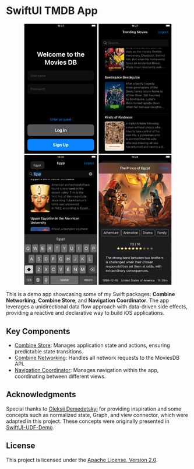 # SwiftUI TMDB App

<p align="center">
  <img src="https://github.com/silkodenis/swiftui-moviesdb-redux-app/blob/readme_assets/screenshots/1.png?raw=true" alt="Screenshot 1" width="200"/>
  <img src="https://github.com/silkodenis/swiftui-moviesdb-redux-app/blob/readme_assets/screenshots/2.png?raw=true" alt="Screenshot 2" width="200"/>
  <img src="https://github.com/silkodenis/swiftui-moviesdb-redux-app/blob/readme_assets/screenshots/3.png?raw=true" alt="Screenshot 3" width="200"/>
  <img src="https://github.com/silkodenis/swiftui-moviesdb-redux-app/blob/readme_assets/screenshots/4.png?raw=true" alt="Screenshot 4" width="200"/>
</p>

This is a demo app showcasing some of my Swift packages: **Combine Networking**, **Combine Store**, and **Navigation Coordinator**. The app leverages a unidirectional data flow approach with data-driven side effects, providing a reactive and declarative way to build iOS applications.

## Key Components

- [Combine Store](https://github.com/silkodenis/swift-combine-store): Manages application state and actions, ensuring predictable state transitions.
- [Combine Networking](https://github.com/silkodenis/swift-combine-networking): Handles all network requests to the MoviesDB API.
- [Navigation Coordinator](https://github.com/silkodenis/swiftui-navigation-coordinator): Manages navigation within the app, coordinating between different views.

## Acknowledgments

Special thanks to [Oleksii Demedetskyi](https://github.com/oleksii-demedetskyi) for providing inspiration and some concepts such as normalized state, Graph, and view connector, which were adapted in this project. These concepts were originally presented in [SwiftUI-UDF-Demo](https://github.com/oleksii-demedetskyi/SwiftUI-UDF-Demo).

## License

This project is licensed under the [Apache License, Version 2.0](LICENSE).
